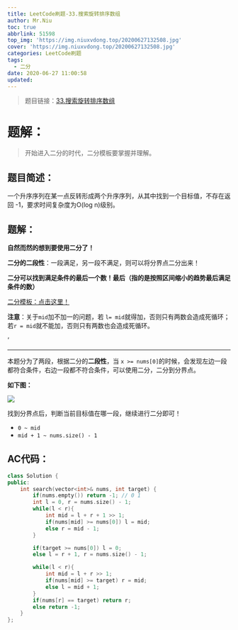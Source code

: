 ```yaml
---
title: LeetCode刷题-33.搜索旋转排序数组
author: Mr.Niu
toc: true
abbrlink: 51598
top_img: 'https://img.niuxvdong.top/20200627132508.jpg'
cover: 'https://img.niuxvdong.top/20200627132508.jpg'
categories: LeetCode刷题
tags:
  - 二分
date: 2020-06-27 11:00:58
updated:
---
```
















> 题目链接：[33.搜索旋转排序数组](https://leetcode-cn.com/problems/search-in-rotated-sorted-array/)



# 题解：



> 开始进入二分的时代，二分模板要掌握并理解。



## 题目简述：

一个升序序列在某一点反转形成两个升序序列，从其中找到一个目标值，不存在返回 -1，要求时间复杂度为O(log n)级别。

## 题解：

**自然而然的想到要使用二分了！**



**二分的二段性**：一段满足，另一段不满足，则可以将分界点二分出来！



**二分可以找到满足条件的最后一个数！最后（指的是按照区间缩小的趋势最后满足条件的数）**



[二分模板：点击这里！](https://www.acwing.com/blog/content/277/)

**注意**：关于`mid`加不加一的问题，若 `l= mid`就得加，否则只有两数会造成死循环；若`r = mid`就不能加，否则只有两数也会造成死循环。

‘

---



本题分为了两段，根据二分的**二段性**，当 `x >= nums[0]`的时候，会发现左边一段都符合条件，右边一段都不符合条件，可以使用二分，二分到分界点。



**如下图：**



![](https://cdn.jsdelivr.net/gh/niuxvdong/pic@latest/2020/06/27/e96807de64211b486698338e0dde4fcd.png)



找到分界点后，判断当前目标值在哪一段，继续进行二分即可！

- `0 ~ mid`
- `mid + 1 ~ nums.size() - 1`



## AC代码：



```c++
class Solution {
public:
    int search(vector<int>& nums, int target) {
        if(nums.empty()) return -1; // 0 1
        int l = 0, r = nums.size() - 1;
        while(l < r){
            int mid = l + r + 1 >> 1;
            if(nums[mid] >= nums[0]) l = mid;
            else r = mid - 1;
        }

        if(target >= nums[0]) l = 0;
        else l = r + 1, r = nums.size() - 1;

        while(l < r){
            int mid = l + r >> 1;
            if(nums[mid] >= target) r = mid;
            else l = mid + 1;
        }
        if(nums[r] == target) return r;
        else return -1;
    }
};
```



